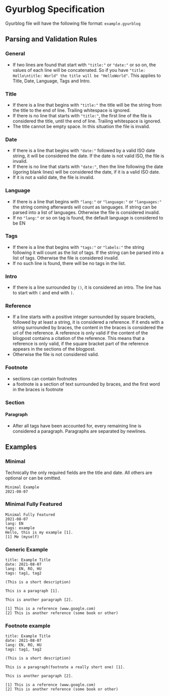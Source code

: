 # Gyurblog Specification

Gyurblog file will have the following file format: `example.gyurblog`

## Parsing and Validation Rules

### General
- If two lines are found that start with `"title:"` or `"date:"` or so on, the values of each line will be concatenated. So if you have `"title: Hello\ntitle: World" the title will be "HelloWorld"`. This applies to Title, Date, Language, Tags and Intro.

### Title
- If there is a line that begins with `"title:"` the title will be the string from the title to the end of line. Trailing whitespace is ignored.
- If there is no line that starts with `"title:"`, the first line of the file is considered the title, until the end of line. Trailing whitespace is ignored.
- The title cannot be empty space. In this situation the file is invalid.

### Date
- If there is a line that begins with `"date:"` followed by a valid ISO date string, it will be considered the date. If the date is not valid ISO, the file is invalid.
- If there is no line that starts with `"date:"`, then the line following the date (igoring blank lines) will be considered the date, if it is a valid ISO date.
- If it is not a valid date, the file is invalid.

### Language
- If there is a line that begins with `"lang:"` or `"language:"` or `"languages:"` the string coming afterwards will count as languages. If string can be parsed into a list of languages. Otherwise the file is considered invalid.
- If no `"lang:"` or so on tag is found, the default language is considered to be EN

### Tags
- If there is a line that begins with `"tags:"` or `"labels:"` the string following it will count as the list of tags. If the string can be parsed into a list of tags. Otherwise the file is considered invalid.
- If no such line is found, there will be no tags in the list.

### Intro
- If there is a line surrounded by `()`, it is considered an intro. The line has to start with `(` and end with `)`.

### Reference
- If a line starts with a positive integer surrounded by square brackets, followed by at least a string, it is considered a reference. If it ends with a string surrounded by braces, the content in the braces is considered the url of the reference. A reference is only valid if the content of the blogpost contains a citation of the reference. This means that a reference is only valid, if the square bracket part of the reference appears in the sections of the blogpost.
- Otherwise the file is not considered valid.

### Footnote
- sections can contain footnotes
- a footnote is a section of text surrounded by braces, and the first word in the braces is footnote

### Section

#### Paragraph
- After all tags have been accounted for, every remaining line is considered a paragraph. Paragraphs are separated by newlines.

## Examples

### Minimal

Technically the only required fields are the title and date. All others are optional or can be omitted.

```
Minimal Example
2021-08-07
```

### Minimal Fully Featured
```
Minimal Fully Featured
2021-08-07
lang: EN
tags: example
Hello, this is my example [1].
[1] Me (myself)
```

### Generic Example
```
title: Example Title
date: 2021-08-07
lang: EN, RO, HU
tags: tag1, tag2

(This is a short description)

This is a paragraph [1].

This is another paragraph [2].

[1] This is a reference (www.google.com)
[2] This is another reference (some book or other)
```

### Footnote example
```
title: Example Title
date: 2021-08-07
lang: EN, RO, HU
tags: tag1, tag2

(This is a short description)

This is a paragraph(footnote a really short one) [1].

This is another paragraph [2].

[1] This is a reference (www.google.com)
[2] This is another reference (some book or other)
```
